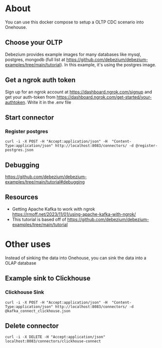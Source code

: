 # About
You can use this docker compose to setup a OLTP CDC scenario into Onehouse. 

## Choose your OLTP
Debezium provides example images for many databases like mysql, postgres, mongodb (full list at https://github.com/debezium/debezium-examples/tree/main/tutorial).  In this example, it's using the postgres image. 

## Get a ngrok auth token
Sign up for an ngrok account at https://dashboard.ngrok.com/signup and get your auth-token from https://dashboard.ngrok.com/get-started/your-authtoken.  Write it in the .env file

## Start connector
### Register postgres
`curl -i -X POST -H "Accept:application/json" -H  "Content-Type:application/json" http://localhost:8083/connectors/ -d @register-postgres.json`

## Debugging
https://github.com/debezium/debezium-examples/tree/main/tutorial#debugging

## Resources
* Getting Apache Kafka to work with ngrok https://rmoff.net/2023/11/01/using-apache-kafka-with-ngrok/
* This tutorial is based off of https://github.com/debezium/debezium-examples/tree/main/tutorial

# Other uses
Instead of sinking the data into Onehouse, you can sink the data into a OLAP database 

## Example sink to Clickhouse

### Clickhouse Sink
`curl -i -X POST -H "Accept:application/json" -H  "Content-Type:application/json" http://localhost:8083/connectors/ -d @kafka_connect_clickhouse.json`

## Delete connector
`curl -i -X DELETE -H "Accept:application/json" localhost:8083/connectors/clickhouse-connect`
